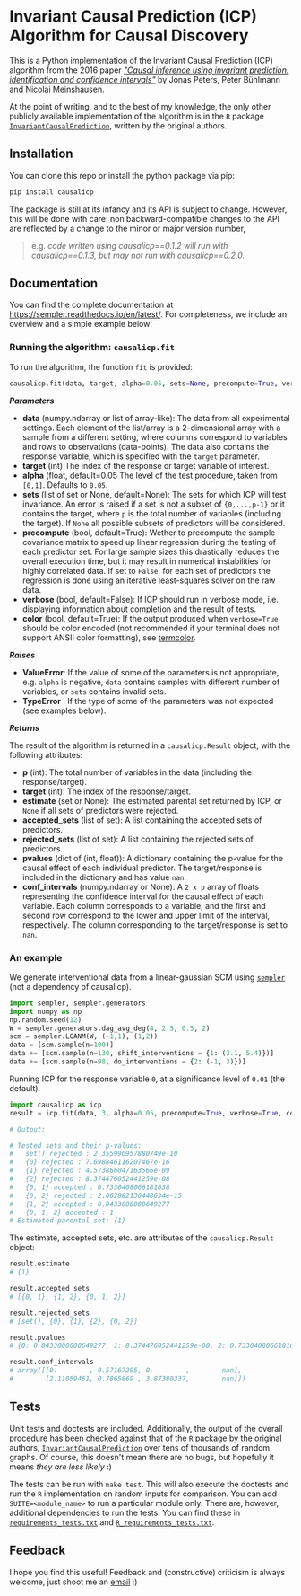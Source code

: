 # Invariant Causal Prediction (ICP) Algorithm for Causal Discovery

This is a Python implementation of the Invariant Causal Prediction (ICP) algorithm from the 2016 paper [*"Causal inference using invariant prediction: identification and confidence intervals"*](https://rss.onlinelibrary.wiley.com/doi/pdfdirect/10.1111/rssb.12167) by Jonas Peters, Peter Bühlmann and Nicolai Meinshausen.

At the point of writing, and to the best of my knowledge, the only other publicly available implementation of the algorithm is in the `R` package [`InvariantCausalPrediction`](https://cran.r-project.org/web/packages/InvariantCausalPrediction/index.html), written by the original authors.

## Installation

You can clone this repo or install the python package via pip:

```bash
pip install causalicp
```

The package is still at its infancy and its API is subject to change. However, this will be done with care: non backward-compatible changes to the API are reflected by a change to the minor or major version number,

> e.g. *code written using causalicp==0.1.2 will run with causalicp==0.1.3, but may not run with causalicp==0.2.0.*

## Documentation

You can find the complete documentation at https://sempler.readthedocs.io/en/latest/. For completeness, we include an overview and a simple example below:

### Running the algorithm: `causalicp.fit`

To run the algorithm, the function `fit` is provided:

```python
causalicp.fit(data, target, alpha=0.05, sets=None, precompute=True, verbose=False, color=False):
```

***Parameters***

- **data** (numpy.ndarray or list of array-like): The data from all
  experimental settings. Each element of the list/array is a
  2-dimensional array with a sample from a different setting, where
  columns correspond to variables and rows to observations
  (data-points). The data also contains the response variable, which
  is specified with the `target` parameter.
- **target** (int) The index of the response or target variable of
  interest.
- **alpha** (float, default=0.05 The level of the test procedure,
  taken from `[0,1]`. Defaults to `0.05`.
- **sets** (list of set or None, default=None): The sets for which ICP
  will test invariance. An error is raised if a set is not a subset of
  `{0,...,p-1}` or it contains the target, where `p` is the total
  number of variables (including the target). If `None` all possible
  subsets of predictors will be considered.
- **precompute** (bool, default=True): Wether to precompute the sample
  covariance matrix to speed up linear regression during the testing
  of each predictor set. For large sample sizes this drastically
  reduces the overall execution time, but it may result in numerical
  instabilities for highly correlated data. If set to `False`, for
  each set of predictors the regression is done using an iterative
  least-squares solver on the raw data.
- **verbose** (bool, default=False): If ICP should run in verbose
  mode, i.e. displaying information about completion and the result of
  tests.
- **color** (bool, default=True): If the output produced when
  `verbose=True` should be color encoded (not recommended if your
  terminal does not support ANSII color formatting), see
  [termcolor](https://pypi.org/project/termcolor/).

***Raises***

- **ValueError**: If the value of some of the parameters is not
  appropriate, e.g. `alpha` is negative, `data` contains samples with
  different number of variables, or `sets` contains invalid sets.
- **TypeError** : If the type of some of the parameters was not expected (see examples below).

***Returns***

The result of the algorithm is returned in a `causalicp.Result` object, with the following attributes:

- **p** (int): The total number of variables in the data (including
    the response/target).
- **target** (int): The index of the
    response/target.
- **estimate** (set or None): The estimated parental set returned by
    ICP, or `None` if all sets of predictors were rejected.
- **accepted_sets** (list of set): A list containing the accepted sets
  of predictors.
- **rejected_sets** (list of set): 
    A list containing the rejected sets of predictors.
- **pvalues** (dict of (int, float)): A dictionary containing the
    p-value for the causal effect of each individual predictor. The
    target/response is included in the dictionary and has value `nan`.
- **conf_intervals** (numpy.ndarray or None): A `2 x p` array of
    floats representing the confidence interval for the causal effect
    of each variable. Each column corresponds to a variable, and the
    first and second row correspond to the lower and upper limit of
    the interval, respectively. The column corresponding to the
    target/response is set to `nan`.

### An example

We generate interventional data from a linear-gaussian SCM using
[`sempler`](https://github.com/juangamella/sempler) (not a
dependency of causalicp).

```python
import sempler, sempler.generators
import numpy as np
np.random.seed(12)
W = sempler.generators.dag_avg_deg(4, 2.5, 0.5, 2)
scm = sempler.LGANM(W, (-1,1), (1,2))
data = [scm.sample(n=100)]
data += [scm.sample(n=130, shift_interventions = {1: (3.1, 5.4)})]
data += [scm.sample(n=98, do_interventions = {2: (-1, 3)})]
```

Running ICP for the response variable `0`, at a significance level of `0.01` (the default).

```python
import causalicp as icp
result = icp.fit(data, 3, alpha=0.05, precompute=True, verbose=True, color=False)

# Output:

# Tested sets and their p-values:
#   set() rejected : 2.355990957880749e-10
#   {0} rejected : 7.698846116207467e-16
#   {1} rejected : 4.573866047163566e-09
#   {2} rejected : 8.374476052441259e-08
#   {0, 1} accepted : 0.7330408066181638
#   {0, 2} rejected : 2.062882130448634e-15
#   {1, 2} accepted : 0.8433000000649277
#   {0, 1, 2} accepted : 1
# Estimated parental set: {1}
```

The estimate, accepted sets, etc. are attributes of the `causalicp.Result` object:

```python
result.estimate
# {1}

result.accepted_sets
# [{0, 1}, {1, 2}, {0, 1, 2}]

result.rejected_sets
# [set(), {0}, {1}, {2}, {0, 2}]

result.pvalues
# {0: 0.8433000000649277, 1: 8.374476052441259e-08, 2: 0.7330408066181638, 3: nan}

result.conf_intervals
# array([[0.        , 0.57167295, 0.        ,        nan],
#        [2.11059461, 0.7865869 , 3.87380337,        nan]])
```

## Tests

Unit tests and doctests are included. Additionally, the output of the overall procedure has been checked against that of the `R` package by the original authors, [`InvariantCausalPrediction`](https://cran.r-project.org/web/packages/InvariantCausalPrediction/index.html) over tens of thousands of random graphs. Of course, this doesn't mean there are no bugs, but hopefully it means *they are less likely* :)

The tests can be run with `make test`. This will also execute the doctests and run the `R` implementation on random inputs for comparison. You can add `SUITE=<module_name>` to run a particular module only. There are, however, additional dependencies to run the tests. You can find these in [`requirements_tests.txt`](https://github.com/juangamella/icp/blob/master/requirements_tests.txt) and [`R_requirements_tests.txt`](https://github.com/juangamella/icp/blob/master/R_requirements_tests.txt).

## Feedback

I hope you find this useful! Feedback and (constructive) criticism is always welcome, just shoot me an [email](mailto:juan.gamella@stat.math.ethz.ch) :)
